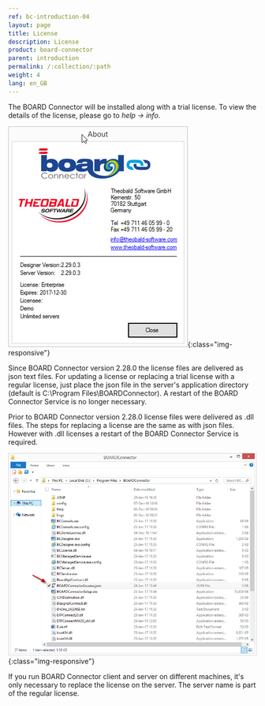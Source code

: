 ```yaml
---
ref: bc-introduction-04
layout: page
title: License
description: License
product: board-connector
parent: introduction
permalink: /:collection/:path
weight: 4
lang: en_GB
---
```


The BOARD Connector will be installed along with a trial license.  To view the details of the license, please go to *help -> info*.

![BOARDConnector_Demo_License](/img/content/BOARDConnector_Demo_License.png){:class="img-responsive"}

Since BOARD Connector version 2.28.0 the license files are delivered as json text files. For updating a license or replacing a trial license with a regular license, just place the json file in the server's application directory (default is C:\Program Files\BOARDConnector). A restart of the BOARD Connector Service is no longer necessary.

Prior to BOARD Connector version 2.28.0 license files were delivered as .dll files. The steps for replacing a license are the same as with json files. However with .dll licenses a restart of the BOARD Connector Service is required.

![BOARDConnector_License_Folder](/img/content/BOARDConnector_License_Folder.png){:class="img-responsive"}

If you run BOARD Connector client and server on different machines, it's only necessary to replace the license on the server.
The server name is part of the regular license.

